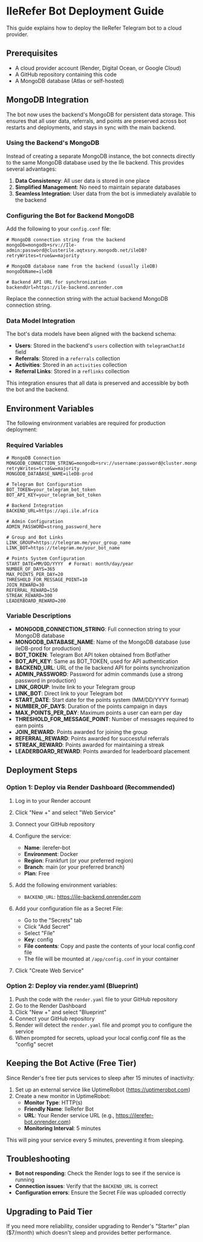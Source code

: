 # IleRefer Bot Deployment Guide

This guide explains how to deploy the IleRefer Telegram bot to a cloud provider.

## Prerequisites

- A cloud provider account (Render, Digital Ocean, or Google Cloud)
- A GitHub repository containing this code
- A MongoDB database (Atlas or self-hosted)

## MongoDB Integration

The bot now uses the backend's MongoDB for persistent data storage. This ensures that all user data, referrals, and points are preserved across bot restarts and deployments, and stays in sync with the main backend.

### Using the Backend's MongoDB

Instead of creating a separate MongoDB instance, the bot connects directly to the same MongoDB database used by the Ile backend. This provides several advantages:

1. **Data Consistency**: All user data is stored in one place
2. **Simplified Management**: No need to maintain separate databases
3. **Seamless Integration**: User data from the bot is immediately available to the backend

### Configuring the Bot for Backend MongoDB

Add the following to your `config.conf` file:

```
# MongoDB connection string from the backend
mongoDb=mongodb+srv://Ile-admin:password@clusterile.aqtxsry.mongodb.net/ileDB?retryWrites=true&w=majority

# MongoDB database name from the backend (usually ileDB)
mongoDbName=ileDB

# Backend API URL for synchronization
backendUrl=https://ile-backend.onrender.com
```

Replace the connection string with the actual backend MongoDB connection string.

### Data Model Integration

The bot's data models have been aligned with the backend schema:

- **Users**: Stored in the backend's `users` collection with `telegramChatId` field
- **Referrals**: Stored in a `referrals` collection
- **Activities**: Stored in an `activities` collection
- **Referral Links**: Stored in a `reflinks` collection

This integration ensures that all data is preserved and accessible by both the bot and the backend.

## Environment Variables

The following environment variables are required for production deployment:

### Required Variables

```
# MongoDB Connection
MONGODB_CONNECTION_STRING=mongodb+srv://username:password@cluster.mongodb.net/dbname?retryWrites=true&w=majority
MONGODB_DATABASE_NAME=ileDB-prod

# Telegram Bot Configuration
BOT_TOKEN=your_telegram_bot_token
BOT_API_KEY=your_telegram_bot_token

# Backend Integration
BACKEND_URL=https://api.ile.africa

# Admin Configuration
ADMIN_PASSWORD=strong_password_here

# Group and Bot Links
LINK_GROUP=https://telegram.me/your_group_name
LINK_BOT=https://telegram.me/your_bot_name

# Points System Configuration
START_DATE=MM/DD/YYYY  # Format: month/day/year
NUMBER_OF_DAYS=365
MAX_POINTS_PER_DAY=20
THRESHOLD_FOR_MESSAGE_POINT=10
JOIN_REWARD=30
REFERRAL_REWARD=150
STREAK_REWARD=300
LEADERBOARD_REWARD=200
```

### Variable Descriptions

- **MONGODB_CONNECTION_STRING**: Full connection string to your MongoDB database
- **MONGODB_DATABASE_NAME**: Name of the MongoDB database (use ileDB-prod for production)
- **BOT_TOKEN**: Telegram Bot API token obtained from BotFather
- **BOT_API_KEY**: Same as BOT_TOKEN, used for API authentication
- **BACKEND_URL**: URL of the Ile backend API for points synchronization
- **ADMIN_PASSWORD**: Password for admin commands (use a strong password in production)
- **LINK_GROUP**: Invite link to your Telegram group
- **LINK_BOT**: Direct link to your Telegram bot
- **START_DATE**: Start date for the points system (MM/DD/YYYY format)
- **NUMBER_OF_DAYS**: Duration of the points campaign in days
- **MAX_POINTS_PER_DAY**: Maximum points a user can earn per day
- **THRESHOLD_FOR_MESSAGE_POINT**: Number of messages required to earn points
- **JOIN_REWARD**: Points awarded for joining the group
- **REFERRAL_REWARD**: Points awarded for successful referrals
- **STREAK_REWARD**: Points awarded for maintaining a streak
- **LEADERBOARD_REWARD**: Points awarded for leaderboard placement

## Deployment Steps

### Option 1: Deploy via Render Dashboard (Recommended)

1. Log in to your Render account
2. Click "New +" and select "Web Service"
3. Connect your GitHub repository
4. Configure the service:
   - **Name**: ilerefer-bot
   - **Environment**: Docker
   - **Region**: Frankfurt (or your preferred region)
   - **Branch**: main (or your preferred branch)
   - **Plan**: Free

5. Add the following environment variables:
   - `BACKEND_URL`: https://ile-backend.onrender.com

6. Add your configuration file as a Secret File:
   - Go to the "Secrets" tab
   - Click "Add Secret"
   - Select "File"
   - **Key**: config
   - **File contents**: Copy and paste the contents of your local config.conf file
   - The file will be mounted at `/app/config.conf` in your container

7. Click "Create Web Service"

### Option 2: Deploy via render.yaml (Blueprint)

1. Push the code with the `render.yaml` file to your GitHub repository
2. Go to the Render Dashboard
3. Click "New +" and select "Blueprint"
4. Connect your GitHub repository
5. Render will detect the `render.yaml` file and prompt you to configure the service
6. When prompted for secrets, upload your local config.conf file as the "config" secret

## Keeping the Bot Active (Free Tier)

Since Render's free tier puts services to sleep after 15 minutes of inactivity:

1. Set up an external service like UptimeRobot (https://uptimerobot.com)
2. Create a new monitor in UptimeRobot:
   - **Monitor Type**: HTTP(s)
   - **Friendly Name**: IleRefer Bot
   - **URL**: Your Render service URL (e.g., https://ilerefer-bot.onrender.com)
   - **Monitoring Interval**: 5 minutes

This will ping your service every 5 minutes, preventing it from sleeping.

## Troubleshooting

- **Bot not responding**: Check the Render logs to see if the service is running
- **Connection issues**: Verify that the `BACKEND_URL` is correct
- **Configuration errors**: Ensure the Secret File was uploaded correctly

## Upgrading to Paid Tier

If you need more reliability, consider upgrading to Render's "Starter" plan ($7/month) which doesn't sleep and provides better performance.
